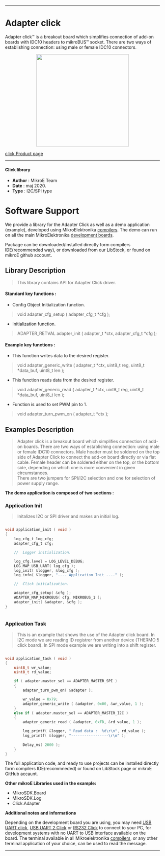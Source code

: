 
---
# Adapter click

Adapter click™ is a breakout board which simplifies connection of add-on boards with IDC10 headers to mikroBUS™ socket. There are two ways of establishing connection: using male or female IDC10 connectors.

<p align="center">
  <img src="http://download.mikroe.com/images/click_for_ide/adapter_click.png" height=300px>
</p>


[click Product page](<https://www.mikroe.com/adapter-click>)

---


#### Click library 

- **Author**        : MikroE Team
- **Date**          : maj 2020.
- **Type**          : I2C/SPI type


# Software Support

We provide a library for the Adapter Click 
as well as a demo application (example), developed using MikroElektronika 
[compilers](http://shop.mikroe.com/compilers). 
The demo can run on all the main MikroElektronika [development boards](http://shop.mikroe.com/development-boards).

Package can be downloaded/installed directly form compilers IDE(recommended way), or downloaded from our LibStock, or found on mikroE github account. 

## Library Description

> This library contains API for Adapter Click driver.

#### Standard key functions :

- Config Object Initialization function.
> void adapter_cfg_setup ( adapter_cfg_t *cfg ); 
 
- Initialization function.
> ADAPTER_RETVAL adapter_init ( adapter_t *ctx, adapter_cfg_t *cfg );


#### Example key functions :

- This function writes data to the desired register.
> void adapter_generic_write ( adapter_t *ctx, uint8_t reg, uint8_t *data_buf, uint8_t len );
 
- This function reads data from the desired register.
> void adapter_generic_read ( adapter_t *ctx, uint8_t reg, uint8_t *data_buf, uint8_t len );

- Function is used to set PWM pin to 1.
> void adapter_turn_pwm_on ( adapter_t *ctx );

## Examples Description

> Adapter click is a breakout board which simplifies connection of add-on boards. 
> There are two ways of establishing connection: using male or female IDC10 connectors. 
> Male header must be soldered on the top side of Adapter Click to connect the add-on board 
> directly or via flat cable. Female header can be soldered either on the top, or the bottom 
> side, depending on which one is more convenient in given circumstances.  
> There are two jumpers for SPI/I2C selection and one for selection of power supply range.

**The demo application is composed of two sections :**

### Application Init 

> Initalizes I2C or SPI driver and makes an initial log. 

```c

void application_init ( void )
{
    log_cfg_t log_cfg;
    adapter_cfg_t cfg;

    //  Logger initialization.

    log_cfg.level = LOG_LEVEL_DEBUG;
    LOG_MAP_USB_UART( log_cfg );
    log_init( &logger, &log_cfg );
    log_info( &logger, "---- Application Init ----" );

    //  Click initialization.

    adapter_cfg_setup( &cfg );
    ADAPTER_MAP_MIKROBUS( cfg, MIKROBUS_1 );
    adapter_init( &adapter, &cfg );
}
  
```

### Application Task

> This is an example that shows the use of the Adapter click board. 
> In I2C mode we are reading ID registrer from another device (THERMO 5 click board).
> In SPI mode example we are writing into a shift register.

```c

void application_task ( void )
{
    uint8_t wr_value;
    uint8_t rd_value;

    if ( adapter.master_sel == ADAPTER_MASTER_SPI )
    {
        adapter_turn_pwm_on( &adapter );

        wr_value = 0x79; 
        adapter_generic_write ( &adapter, 0x00, &wr_value, 1 );
    }
    else if ( adapter.master_sel == ADAPTER_MASTER_I2C )
    {
        adapter_generic_read ( &adapter, 0xFD, &rd_value, 1 );

        log_printf( &logger, " Read data :  %d\r\n", rd_value );
        log_printf( &logger, "-----------------\r\n" );
    
        Delay_ms( 2000 );
    }
} 

```


The full application code, and ready to use projects can be  installed directly form compilers IDE(recommneded) or found on LibStock page or mikroE GitHub accaunt.

**Other mikroE Libraries used in the example:** 

- MikroSDK.Board
- MikroSDK.Log
- Click.Adapter

**Additional notes and informations**

Depending on the development board you are using, you may need 
[USB UART click](http://shop.mikroe.com/usb-uart-click), 
[USB UART 2 Click](http://shop.mikroe.com/usb-uart-2-click) or 
[RS232 Click](http://shop.mikroe.com/rs232-click) to connect to your PC, for 
development systems with no UART to USB interface available on the board. The 
terminal available in all Mikroelektronika 
[compilers](http://shop.mikroe.com/compilers), or any other terminal application 
of your choice, can be used to read the message.



---
